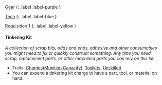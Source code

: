 [Gear](Game/Gear-List)
{: .label .label-purple }

[Tech](Game/Tech)
{: .label .label-blue }

[Requisition 1](Game/Deployment#Requisition)
{: .label .label-yellow }

#### Tinkering Kit

_A collection of scrap bits, odds and ends, adhesive and other consumables you might need to fix or quickly construct something. Any time you need scrap, replacement parts, or other machined parts you can rely on this kit._

- Traits: [Charges](Game/Core/Blocks/Charges)([Munition Capacity](Game/Blocks/Munition-Capacity)), [Toolkits](Game/Core/Blocks/Toolkits), [Unskilled](Game/Core/Blocks/Unskilled).
- You can expend a tinkering kit charge to have a part, tool, or material on hand.
